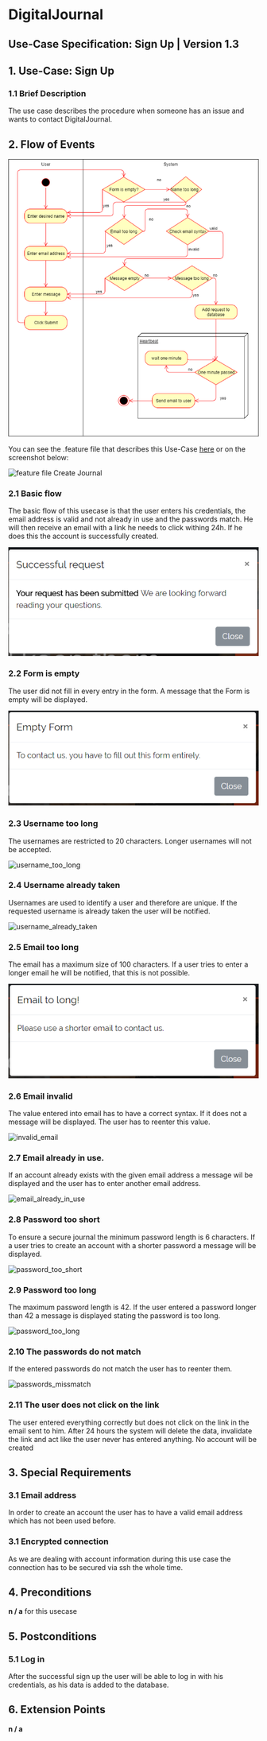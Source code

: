 # DigitalJournal
## Use-Case Specification: Sign Up | Version 1.3

## 1. Use-Case: Sign Up

### 1.1 Brief Description

The use case describes the procedure when someone has an issue and wants to contact DigitalJournal. 

## 2. Flow of Events

![AD_contactUs](Activity_Diagram_contactUs.png)

You can see the .feature file that describes this Use-Case [here](https://github.com/Toaster996/softwareengineering/blob/master/DigitalJournal/src/test/resources/features/ContactUs.feature) or on the screenshot below:

![feature file Create Journal](https://github.com/Toaster996/softwareengineering/blob/master/DigitalJournal/src/test/resources/features/ContactUs.png?raw=true)


### 2.1 Basic flow

The basic flow of this usecase is that the user enters his credentials, the email address is valid and not already in use and the passwords match. He will then receive an email with a link he needs to click withing 24h. If he does this the account is successfully created.

![success](success.png)

### 2.2 Form is empty

The user did not fill in every entry in the form. A message that the Form is empty will be displayed.

![form_empty](empty_form.png)

### 2.3 Username too long

The usernames are restricted to 20 characters. Longer usernames will not be accepted.

![username_too_long](username_too_long.png)

### 2.4 Username already taken

Usernames are used to identify a user and therefore are unique. If the requested username is already taken the user will be notified.

![username_already_taken](username_already_taken.png)

### 2.5 Email too long

The email has a maximum size of 100 characters. If a user tries to enter a longer email he will be notified, that this is not possible.

![email_too_long](email_too_long.png)

### 2.6 Email invalid

The value entered into email has to have a correct syntax. If it does not a message will be displayed. The user has to reenter this value.

![invalid_email](invalid_email.jpg) 

### 2.7 Email already in use.

If an account already exists with the given email address a message wil be displayed and the user has to enter another email address.

![email_already_in_use](email_already_in_use.png)

### 2.8 Password too short

To ensure a secure journal the minimum password length is 6 characters. If a user tries to create an account with a shorter password a message will be displayed. 

![password_too_short](password_too_short.png)

### 2.9 Password too long

The maximum password length is 42. If the user entered a password longer than 42 a message is displayed stating the password is too long.

![password_too_long](password_too_long.png) 

### 2.10 The passwords do not match

If the entered passwords do not match the user has to reenter them.

![passwords_missmatch](password_missmatch.png)

### 2.11 The user does not click on the link

The user entered everything correctly but does not click on the link in the email sent to him. After 24 hours the system will delete the data, invalidate the link and act like the user never has entered anything. No account will be created 

## 3. Special Requirements

### 3.1 Email address

In order to create an account the user has to have a valid email address which has not been used before.

### 3.1 Encrypted connection

As we are dealing with account information during this use case the connection has to be secured via ssh the whole time.

## 4. Preconditions

**n / a** for this usecase

## 5. Postconditions

### 5.1 Log in

After the successful sign up the user will be able to log in with his credentials, as his data is added to the database.

## 6. Extension Points

**n / a**